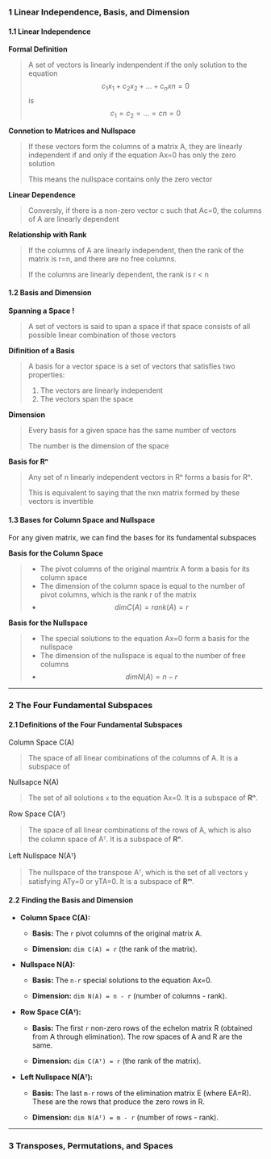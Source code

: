 ### 1 Linear Independence, Basis, and Dimension

#### 1.1 Linear Independence

**Formal Definition**

>A set of vectors is linearly indenpendent if the only solution to the equation
> $$c_{1}x_{1}+c_{2}x_{2}+...+c_{n}x{n}=0$$ is $$c_{1}=c_{2}=...=c{n}=0$$

**Connetion to Matrices and Nullspace**

>If these vectors form the columns of a matrix A, they are linearly independent if and only if the equation Ax=0 has only the zero solution
>
>This means the nullspace contains only the zero vector

**Linear Dependence**

>Conversly, if there is a non-zero vector c such that Ac=0, the columns of A are linearly dependent

**Relationship with Rank**

>If the columns of A are linearly independent, then the rank of the matrix is r=n, and there are no free columns.
>
>If the columns are linearly dependent, the rank is r < n

#### 1.2 Basis and Dimension

**Spanning a Space !**

>A set of vectors is said to span a space if that space consists of all possible linear combination of those vectors

**Difinition of a Basis**

>A basis for a vector space is a set of vectors that satisfies two properties:
>
>1. The vectors are linearly independent
>2. The vectors span the space

**Dimension**

>Every basis for a given space has the same number of vectors
>
>The number is the dimension of the space

**Basis for Rⁿ**

>Any set of n linearly independent vectors in Rⁿ forms a basis for Rⁿ.
>
>This is equivalent to saying that the nxn matrix formed by these vectors is invertible

#### 1.3 Bases for Column Space and Nullspace

For any given matrix, we can find the bases for its fundamental subspaces

**Basis for the Column Space**

>* The pivot columns of the original mamtrix A form a basis for its column space
>* The dimension of the column space is equal to the number of pivot columns, which is the rank r of the matrix
>* $$dimC(A)=rank(A)=r$$

**Basis for the Nullspace**

>* The special solutions to the equation Ax=0 form a basis for the nullspace
>* The dimension of the nullspace is equal to the number of free columns
>* $$dimN(A)=n-r$$
***
### 2 The Four Fundamental Subspaces

#### 2.1 Definitions of the Four Fundamental Subspaces

Column Space C(A)

>The space of all linear combinations of the columns of A. It is a subspace of 

Nullsapce N(A)

>The set of all solutions `x` to the equation Ax=0. It is a subspace of **Rⁿ**.

Row Space C(Aᵀ)

>The space of all linear combinations of the rows of A, which is also the column space of Aᵀ. It is a subspace of **Rⁿ**.

Left Nullspace N(Aᵀ)

>The nullspace of the transpose Aᵀ, which is the set of all vectors `y` satisfying ATy=0 or yTA=0. It is a subspace of **Rᵐ**.

#### 2.2 Finding the Basis and Dimension

- **Column Space C(A):**
    
    - **Basis:** The `r` pivot columns of the original matrix A.
        
    - **Dimension:** `dim C(A) = r` (the rank of the matrix).
        
- **Nullspace N(A):**
    
    - **Basis:** The `n-r` special solutions to the equation Ax=0.
        
    - **Dimension:** `dim N(A) = n - r` (number of columns - rank).
        
- **Row Space C(Aᵀ):**
    
    - **Basis:** The first `r` non-zero rows of the echelon matrix R (obtained from A through elimination). The row spaces of A and R are the same.
        
    - **Dimension:** `dim C(Aᵀ) = r` (the rank of the matrix).
        
- **Left Nullspace N(Aᵀ):**
    
    - **Basis:** The last `m-r` rows of the elimination matrix E (where EA=R). These are the rows that produce the zero rows in R.
        
    - **Dimension:** `dim N(Aᵀ) = m - r` (number of rows - rank).

***
### 3 Transposes, Permutations, and Spaces